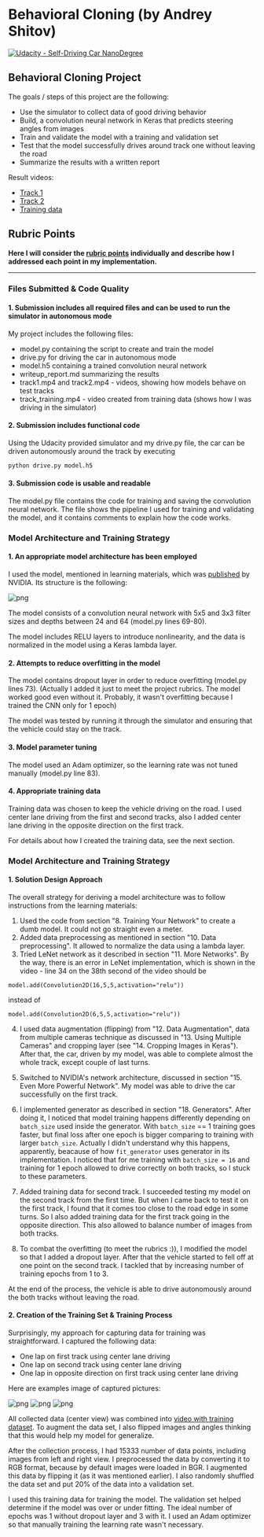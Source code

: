 # **Behavioral Cloning (by Andrey Shitov)**
[![Udacity - Self-Driving Car NanoDegree](https://s3.amazonaws.com/udacity-sdc/github/shield-carnd.svg)](http://www.udacity.com/drive)
## Behavioral Cloning Project

The goals / steps of this project are the following:
* Use the simulator to collect data of good driving behavior
* Build, a convolution neural network in Keras that predicts steering angles from images
* Train and validate the model with a training and validation set
* Test that the model successfully drives around track one without leaving the road
* Summarize the results with a written report

Result videos:
* [Track 1](https://youtu.be/y2FZ-6DJTvg)
* [Track 2](https://youtu.be/JvrBCiJ-lvQ)
* [Training data](https://youtu.be/_9vuhSt-49s)

## Rubric Points
**Here I will consider the [rubric points](https://review.udacity.com/#!/rubrics/432/view) individually and describe how I addressed each point in my implementation.**

---
### Files Submitted & Code Quality

#### 1. Submission includes all required files and can be used to run the simulator in autonomous mode

My project includes the following files:
* model.py containing the script to create and train the model
* drive.py for driving the car in autonomous mode
* model.h5 containing a trained convolution neural network
* writeup_report.md summarizing the results
* track1.mp4 and track2.mp4 - videos, showing how models behave on test tracks
* track_training.mp4 - video created from training data (shows how I was driving in the simulator)

#### 2. Submission includes functional code
Using the Udacity provided simulator and my drive.py file, the car can be driven autonomously around the track by executing
```sh
python drive.py model.h5
```

#### 3. Submission code is usable and readable

The model.py file contains the code for training and saving the convolution neural network. The file shows the pipeline I used for training and validating the model, and it contains comments to explain how the code works.

### Model Architecture and Training Strategy

#### 1. An appropriate model architecture has been employed

I used the model, mentioned in learning materials, which was  [published](https://devblogs.nvidia.com/deep-learning-self-driving-cars/) by NVIDIA. Its structure is the following:

![png](images/cnn-architecture-624x890.png)

The model consists of a convolution neural network with 5x5 and 3x3 filter sizes and depths between 24 and 64 (model.py lines 69-80).

The model includes RELU layers to introduce nonlinearity, and the data is normalized in the model using a Keras lambda layer.

#### 2. Attempts to reduce overfitting in the model

The model contains dropout layer in order to reduce overfitting (model.py lines 73). (Actually I added it just to meet the project rubrics. The model worked good even without it. Probably, it wasn't overfitting because I trained the CNN only for 1 epoch)

The model was tested by running it through the simulator and ensuring that the vehicle could stay on the track.

#### 3. Model parameter tuning

The model used an Adam optimizer, so the learning rate was not tuned manually (model.py line 83).

#### 4. Appropriate training data

Training data was chosen to keep the vehicle driving on the road. I used center lane driving from the first and second tracks, also I added center lane driving in the opposite direction on the first track.

For details about how I created the training data, see the next section.

### Model Architecture and Training Strategy

#### 1. Solution Design Approach

The overall strategy for deriving a model architecture was  to follow instructions from the learning materials:

1. Used the code from section "8. Training Your Network" to create a dumb model. It could not go straight even a meter.
2. Added data preprocessing as mentioned in section "10. Data preprocessing". It allowed to normalize the data using a lambda layer.
3. Tried LeNet network as it described in section "11. More Networks". By the way, there is an error in LeNet implementation, which is shown in the video - line 34 on the 38th second of the video should be
```
model.add(Convolution2D(16,5,5,activation="relu"))
```
instead of
```
model.add(Convolution2D(6,5,5,activation="relu"))
```
4. I used data augmentation (flipping) from "12. Data Augmentation", data from multiple cameras technique as discussed in "13. Using Multiple Cameras" and cropping layer (see "14. Cropping Images in Keras"). After that, the car, driven by my model, was able to complete almost the whole track, except couple of last turns.

5. Switched to NVIDIA's network architecture, discussed in section "15. Even More Powerful Network". My model was able to drive the car successfully on the first track.

6. I implemented generator as described in section "18. Generators". After doing it, I noticed that model training happens differently depending on `batch_size` used inside the generator. With `batch_size` == 1 training goes faster, but final loss after one epoch is bigger comparing to training with larger `batch_size`. Actually I didn't understand why this happens, apparently, beacause of how `fit_generator` uses generator in its implementation. I noticed that for me training with `batch_size = 16` and training for 1 epoch allowed to drive correctly on both tracks, so I stuck to these parameters.

7. Added training data for second track. I succeeded testing my model on the second track from the first time. But when I came back to test it on the first track, I found that it comes too close to the road edge in some turns. So I also added training data for the first track going in the opposite direction. This also allowed to balance number of images from both tracks.

8. To combat the overfitting (to meet the rubrics :)), I modified the model so that I added a dropout layer. After that the vehicle started to fell off at one point on the second track. I tackled that by increasing number of training epochs from 1 to 3.

At the end of the process, the vehicle is able to drive autonomously around the both tracks without leaving the road.

#### 2. Creation of the Training Set & Training Process

Surprisingly, my approach for capturing data for training was straightforward. I captured the following data:

* One lap on first track using center lane driving
* One lap on second track using center lane driving
* One lap in opposite direction on first track using center lane driving

Here are examples image of captured pictures:

![png](images/center_2018_09_29_15_48_49_824.jpg)
![png](images/left_2018_09_29_18_52_46_885.jpg)
![png](images/right_2018_09_29_20_28_11_003.jpg)

All collected data (center view) was combined into [video with training dataset](https://youtu.be/_9vuhSt-49s).
To augment the data set, I also flipped images and angles thinking that this would help my model for generalize.

After the collection process, I had 15333 number of data points, including images from left and right view. I preprocessed the data by converting it to RGB format, because by default images were loaded in BGR. I augmented this data by flipping it (as it was mentioned earlier). I also randomly shuffled the data set and put 20% of the data into a validation set.

I used this training data for training the model. The validation set helped determine if the model was over or under fitting. The ideal number of epochs was 1 without dropout layer and 3 with it. I used an Adam optimizer so that manually training the learning rate wasn't necessary.
